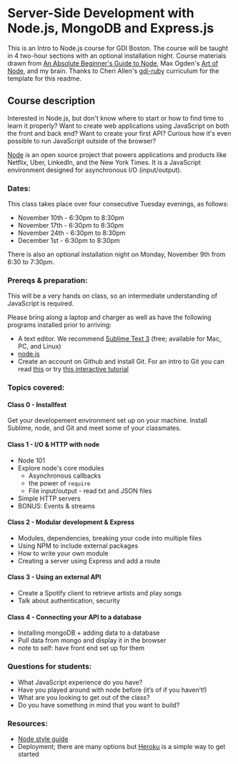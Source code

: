 # Server-Side Development with Node.js, MongoDB and Express.js

This is an Intro to Node.js course for GDI Boston. The course will be taught in 4 two-hour sections with an optional installation night. Course materials drawn from [An Absolute Beginner's Guide to Node](http://blog.modulus.io/absolute-beginners-guide-to-nodejs), Max Ogden's [Art of Node](https://github.com/maxogden/art-of-node), and my brain. Thanks to Cheri Allen's [gdi-ruby](https://github.com/cherimarie/gdi-ruby) curriculum for the template for this readme.

## Course description

Interested in Node.js, but don't know where to start or how to find time to learn it properly? Want to create web applications using JavaScript on both the front and back end? Want to create your first API? Curious how it's even possible to run JavaScript outside of the browser?

[Node](https://github.com/nodejs/node) is an open source project that powers applications and products like Netflix, Uber, LinkedIn, and the New York Times. It is a JavaScript environment designed for asynchronous I/O (input/output).

### Dates:
This class takes place over four consecutive Tuesday evenings, as follows:
 - November 10th - 6:30pm to 8:30pm
 - November 17th - 6:30pm to 8:30pm
 - November 24th  - 6:30pm to 8:30pm
 - December 1st - 6:30pm to 8:30pm

There is also an optional installation night on Monday, November 9th from 6:30 to 7:30pm.

### Prereqs & preparation:

This will be a very hands on class, so an intermediate understanding of JavaScript is required.

Please bring along a laptop and charger as well as have the following programs installed prior to arriving:
 - A text editor. We recommend [Sublime Text 3](https://www.sublimetext.com/3) (free; available for Mac, PC, and Linux)
 - [node.js](nodejs.org)
 - Create an account on Github and install Git. For an intro to Git you can read [this](https://rogerdudler.github.io/git-guide/) or try [this interactive tutorial](https://try.github.io/levels/1/challenges/1)


### Topics covered:

#### Class 0 - Installfest

 Get your developement environment set up on your machine. Install Sublime, node, and Git and meet some of your classmates.

#### Class 1 - I/O & HTTP with node
  - Node 101
  - Explore node's core modules
    - Asynchronous callbacks
    - the power of `require`
    - File input/output - read txt and JSON files
  - Simple HTTP servers
  - BONUS: Events & streams

#### Class 2 - Modular development & Express
  - Modules, dependencies, breaking your code into multiple files
  - Using NPM to include external packages
  - How to write your own module
  - Creating a server using Express and add a route

#### Class 3 - Using an external API
  - Create a Spotify client to retrieve artists and play songs
  - Talk about authentication, security

#### Class 4 - Connecting your API to a database
  - Installing mongoDB + adding data to a database
  - Pull data from mongo and display it in the browser
  - note to self: have front end set up for them

### Questions for students:
- What JavaScript experience do you have?
- Have you played around with node before (it’s of if you haven’t!)
- What are you looking to get out of the class?
- Do you have something in mind that you want to build?

### Resources:
  - [Node style guide](https://github.com/felixge/node-style-guide)
  - Deployment; there are many options but [Heroku](https://devcenter.heroku.com/articles/getting-started-with-nodejs#introduction) is a simple way to get started
